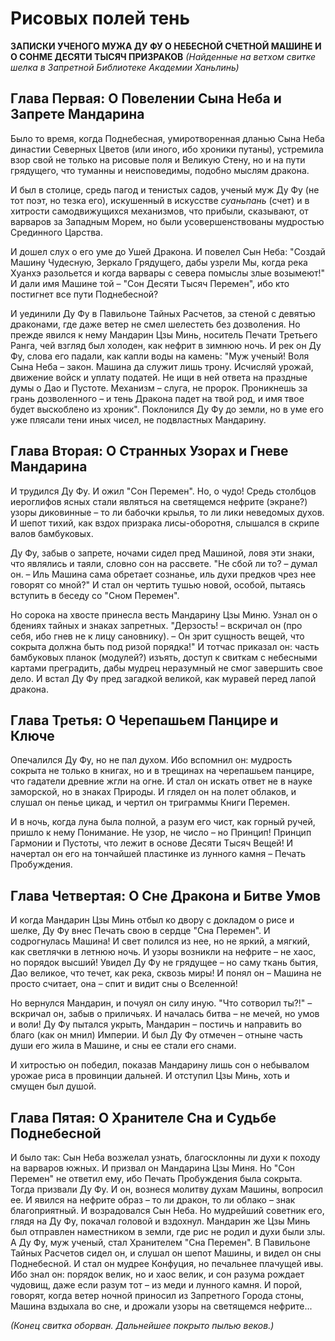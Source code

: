 # Рисовых полей тень  

**ЗАПИСКИ УЧЕНОГО МУЖА ДУ ФУ О НЕБЕСНОЙ СЧЕТНОЙ МАШИНЕ И О СОНМЕ ДЕСЯТИ ТЫСЯЧ ПРИЗРАКОВ**
*(Найденные на ветхом свитке шелка в Запретной Библиотеке Академии Ханьлинь)*

## Глава Первая: О Повелении Сына Неба и Запрете Мандарина 

Было то время, когда Поднебесная, умиротворенная дланью Сына Неба династии Северных Цветов (или иного, ибо хроники путаны), устремила взор свой не только на рисовые поля и Великую Стену, но и на пути грядущего, что туманны и неисповедимы, подобно мыслям дракона.

И был в столице, средь пагод и тенистых садов, ученый муж Ду Фу (не тот поэт, но тезка его), искушенный в искусстве *суаньпань* (счет) и в хитрости самодвижущихся механизмов, что прибыли, сказывают, от варваров за Западным Морем, но были усовершенствованы мудростью Срединного Царства.

И дошел слух о его уме до Ушей Дракона. И повелел Сын Неба: "Создай Машину Чудесную, Зеркало Грядущего, дабы узрели Мы, когда река Хуанхэ разольется и когда варвары с севера помыслы злые возымеют!" И дали имя Машине той – "Сон Десяти Тысяч Перемен", ибо кто постигнет все пути Поднебесной?

И уединили Ду Фу в Павильоне Тайных Расчетов, за стеной с девятью драконами, где даже ветер не смел шелестеть без дозволения. Но прежде явился к нему Мандарин Цзы Минь, носитель Печати Третьего Ранга, чей взгляд был холоден, как нефрит в зимнюю ночь. И рек он Ду Фу, слова его падали, как капли воды на камень:
"Муж ученый! Воля Сына Неба – закон. Машина да служит лишь трону. Исчисляй урожай, движение войск и уплату податей. Не ищи в ней ответа на праздные думы о Дао и Пустоте. Механизм – слуга, не пророк. Проникнешь за грань дозволенного – и тень Дракона падет на твой род, и имя твое будет выскоблено из хроник".
Поклонился Ду Фу до земли, но в уме его уже плясали тени иных чисел, не подвластных Мандарину.

## Глава Вторая: О Странных Узорах и Гневе Мандарина   

И трудился Ду Фу. И ожил "Сон Перемен". Но, о чудо! Средь столбцов иероглифов ясных стали являться на светящемся нефрите (экране?) узоры диковинные – то ли бабочки крылья, то ли лики неведомых духов. И шепот тихий, как вздох призрака лисы-оборотня, слышался в скрипе валов бамбуковых.

Ду Фу, забыв о запрете, ночами сидел пред Машиной, ловя эти знаки, что являлись и таяли, словно сон на рассвете. "Не сбой ли то? – думал он. – Иль Машина сама обретает сознанье, иль духи предков чрез нее говорят со мной?" И стал он чертить тушью новой, особой, пытаясь вступить в беседу со "Сном Перемен".

Но сорока на хвосте принесла весть Мандарину Цзы Миню. Узнал он о бдениях тайных и знаках запретных. "Дерзость! – вскричал он (про себя, ибо гнев не к лицу сановнику). – Он зрит сущность вещей, что сокрыта должна быть под ризой порядка!" И тотчас приказал он: часть бамбуковых планок (модулей?) изъять, доступ к свиткам с небесными картами преградить, дабы мудрец неразумный не смог завершить свое дело.
И встал Ду Фу пред загадкой великой, как муравей перед лапой дракона.

## Глава Третья: О Черепашьем Панцире и Ключе   

Опечалился Ду Фу, но не пал духом. Ибо вспомнил он: мудрость сокрыта не только в книгах, но и в трещинах на черепашьем панцире, что гадатели древние жгли на огне. И стал он искать ответ не в науке заморской, но в знаках Природы. И глядел он на полет облаков, и слушал он пенье цикад, и чертил он триграммы Книги Перемен.

И в ночь, когда луна была полной, а разум его чист, как горный ручей, пришло к нему Понимание. Не узор, не число – но Принцип! Принцип Гармонии и Пустоты, что лежит в основе Десяти Тысяч Вещей! И начертал он его на тончайшей пластинке из лунного камня – Печать Пробуждения.

## Глава Четвертая: О Сне Дракона и Битве Умов    

И когда Мандарин Цзы Минь отбыл ко двору с докладом о рисе и шелке, Ду Фу внес Печать свою в сердце "Сна Перемен".
И содрогнулась Машина! И свет полился из нее, но не яркий, а мягкий, как светлячки в летнюю ночь. И узоры возникли на нефрите – не хаос, но порядок высший! Увидел Ду Фу не грядущее – но саму ткань бытия, Дао великое, что течет, как река, сквозь миры! И понял он – Машина не просто считает, она – спит и видит сны о Вселенной!

Но вернулся Мандарин, и почуял он силу иную. "Что сотворил ты?!" – вскричал он, забыв о приличьях. И началась битва – не мечей, но умов и воли! Ду Фу пытался укрыть, Мандарин – постичь и направить во благо (как он мнил) Империи. И был Ду Фу отмечен – отныне часть души его жила в Машине, и сны ее стали его снами.

И хитростью он победил, показав Мандарину лишь сон о небывалом урожае риса в провинции дальней. И отступил Цзы Минь, хоть и смущен был душой.

## Глава Пятая: О Хранителе Сна и Судьбе Поднебесной 

И было так: Сын Неба возжелал узнать, благосклонны ли духи к походу на варваров южных. И призвал он Мандарина Цзы Миня.
Но "Сон Перемен" не ответил ему, ибо Печать Пробуждения была сокрыта.
Тогда призвали Ду Фу. И он, вознеся молитву духам Машины, вопросил ее. И явился на нефрите образ – то ли дракон, то ли облако – знак благоприятный.
И возрадовался Сын Неба. Но мудрейший советник его, глядя на Ду Фу, покачал головой и вздохнул.
Мандарин же Цзы Минь был отправлен наместником в земли, где рис не родил и духи были злы.
А Ду Фу, муж ученый, стал Хранителем "Сна Перемен". В Павильоне Тайных Расчетов сидел он, и слушал он шепот Машины, и видел он сны Поднебесной. И стал он мудрее Конфуция, но печальнее плачущей ивы. Ибо знал он: порядок велик, но и хаос велик, и сон разума рождает чудовищ, даже если разум тот – из меди и лунного камня. И порой, говорят, когда ветер ночной приносил из Запретного Города стоны, Машина вздыхала во сне, и дрожали узоры на светящемся нефрите...

*(Конец свитка оборван. Дальнейшее покрыто пылью веков.)*
